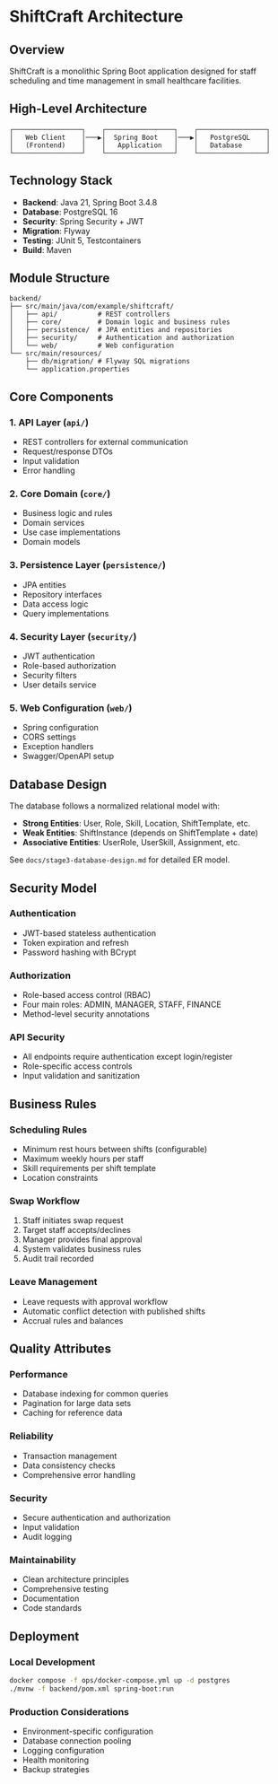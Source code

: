 # ShiftCraft Architecture

## Overview

ShiftCraft is a monolithic Spring Boot application designed for staff scheduling and time management in small healthcare facilities.

## High-Level Architecture

```
┌─────────────────┐    ┌─────────────────┐    ┌─────────────────┐
│   Web Client    │───▶│  Spring Boot    │───▶│   PostgreSQL    │
│   (Frontend)    │    │   Application   │    │   Database      │
└─────────────────┘    └─────────────────┘    └─────────────────┘
```

## Technology Stack

- **Backend**: Java 21, Spring Boot 3.4.8
- **Database**: PostgreSQL 16
- **Security**: Spring Security + JWT
- **Migration**: Flyway
- **Testing**: JUnit 5, Testcontainers
- **Build**: Maven

## Module Structure

```
backend/
├── src/main/java/com/example/shiftcraft/
│   ├── api/          # REST controllers
│   ├── core/         # Domain logic and business rules
│   ├── persistence/  # JPA entities and repositories
│   ├── security/     # Authentication and authorization
│   └── web/          # Web configuration
└── src/main/resources/
    ├── db/migration/ # Flyway SQL migrations
    └── application.properties
```

## Core Components

### 1. API Layer (`api/`)
- REST controllers for external communication
- Request/response DTOs
- Input validation
- Error handling

### 2. Core Domain (`core/`)
- Business logic and rules
- Domain services
- Use case implementations
- Domain models

### 3. Persistence Layer (`persistence/`)
- JPA entities
- Repository interfaces
- Data access logic
- Query implementations

### 4. Security Layer (`security/`)
- JWT authentication
- Role-based authorization
- Security filters
- User details service

### 5. Web Configuration (`web/`)
- Spring configuration
- CORS settings
- Exception handlers
- Swagger/OpenAPI setup

## Database Design

The database follows a normalized relational model with:

- **Strong Entities**: User, Role, Skill, Location, ShiftTemplate, etc.
- **Weak Entities**: ShiftInstance (depends on ShiftTemplate + date)
- **Associative Entities**: UserRole, UserSkill, Assignment, etc.

See `docs/stage3-database-design.md` for detailed ER model.

## Security Model

### Authentication
- JWT-based stateless authentication
- Token expiration and refresh
- Password hashing with BCrypt

### Authorization
- Role-based access control (RBAC)
- Four main roles: ADMIN, MANAGER, STAFF, FINANCE
- Method-level security annotations

### API Security
- All endpoints require authentication except login/register
- Role-specific access controls
- Input validation and sanitization

## Business Rules

### Scheduling Rules
- Minimum rest hours between shifts (configurable)
- Maximum weekly hours per staff
- Skill requirements per shift template
- Location constraints

### Swap Workflow
1. Staff initiates swap request
2. Target staff accepts/declines
3. Manager provides final approval
4. System validates business rules
5. Audit trail recorded

### Leave Management
- Leave requests with approval workflow
- Automatic conflict detection with published shifts
- Accrual rules and balances

## Quality Attributes

### Performance
- Database indexing for common queries
- Pagination for large data sets
- Caching for reference data

### Reliability
- Transaction management
- Data consistency checks
- Comprehensive error handling

### Security
- Secure authentication and authorization
- Input validation
- Audit logging

### Maintainability
- Clean architecture principles
- Comprehensive testing
- Documentation
- Code standards

## Deployment

### Local Development
```bash
docker compose -f ops/docker-compose.yml up -d postgres
./mvnw -f backend/pom.xml spring-boot:run
```

### Production Considerations
- Environment-specific configuration
- Database connection pooling
- Logging configuration
- Health monitoring
- Backup strategies